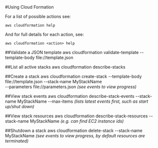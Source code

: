 #Using Cloud Formation

For a list of possible actions see:

    aws cloudformation help
    
And for full details for each action, see:

    aws cloudformation <action> help
    
##Validate a JSON template
    aws cloudformation validate-template --template-body file://template.json
    
##List all active stacks
    aws cloudformation describe-stacks
    
##Create a stack
    aws cloudformation create-stack --template-body file://template.json --stack-name MyStackName \
        --parameters file://parameters.json
_(see events to view progress)_
    
##View stack events
    aws cloudformation describe-stack-events --stack-name MyStackName --max-items <n>
_(lists latest <n> events first, such as start up/shut down)_

##View stack resources
    aws cloudformation describe-stack-resources --stack-name MyStackName
_(e.g. can find EC2 instance ids)_

##Shutdown a stack
    aws cloudformation delete-stack --stack-name MyStackName
_(see events to view progress, by default resources are terminated)_ 